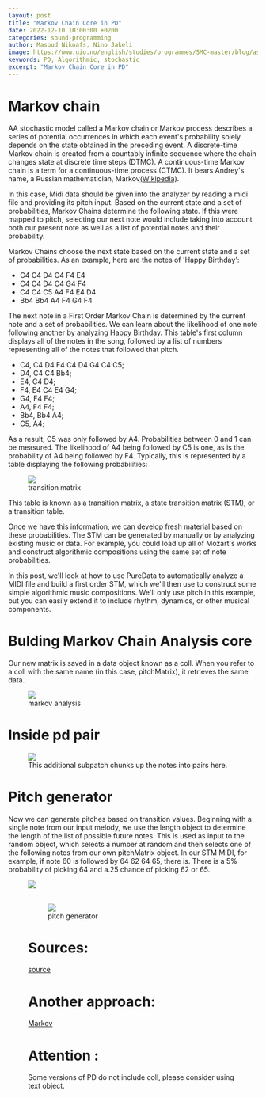 ```yaml
---
layout: post
title: "Markov Chain Core in PD"
date: 2022-12-10 10:00:00 +0200
categories: sound-programming
author: Masoud Niknafs, Nino Jakeli
image: https://www.uio.no/english/studies/programmes/SMC-master/blog/assets/image/2022_12_10_masoudn_5.jpg
keywords: PD, Algorithmic, stochastic
excerpt: "Markov Chain Core in PD"
---
```

# Markov chain
AA stochastic model called a Markov chain or Markov process describes a series of potential occurrences in which each event's probability solely depends on the state obtained in the preceding event. A discrete-time Markov chain is created from a countably infinite sequence where the chain changes state at discrete time steps (DTMC). A continuous-time Markov chain is a term for a continuous-time process (CTMC). It bears Andrey's name, a Russian mathematician, Markov[(Wikipedia)](https://en.wikipedia.org/wiki/Markov_chain). 

In this case, Midi data should be given into the analyzer by reading a midi file and providing its pitch input.
Based on the current state and a set of probabilities, Markov Chains determine the following state. If this were mapped to pitch, selecting our next note would include taking into account both our present note as well as a list of potential notes and their probability.

Markov Chains choose the next state based on the current state and a set of probabilities. As an example, here are the notes of 'Happy Birthday':

- C4 C4 D4 C4 F4 E4
- C4 C4 D4 C4 G4 F4
- C4 C4 C5 A4 F4 E4 D4
- Bb4 Bb4 A4 F4 G4 F4

The next note in a First Order Markov Chain is determined by the current note and a set of probabilities. We can learn about the likelihood of one note following another by analyzing Happy Birthday. This table's first column displays all of the notes in the song, followed by a list of numbers representing all of the notes that followed that pitch.

- C4, C4 D4 F4 C4 D4 G4 C4 C5;
- D4, C4 C4 Bb4;
- E4, C4 D4;
- F4, E4 C4 E4 G4;
- G4, F4 F4;
- A4, F4 F4;
- Bb4, Bb4 A4;
- C5, A4;

As a result, C5 was only followed by A4. Probabilities between 0 and 1 can be measured. The likelihood of A4 being followed by C5 is one, as is the probability of A4 being followed by F4. Typically, this is represented by a table displaying the following probabilities:

<figure style="float: none">
   <img
      src="https://www.uio.no/english/studies/programmes/SMC-master/blog/assets/image/2022_12_10_masoudn_probability.jpg"
      style="max-height:600px; width:auto;" />
   <figcaption>transition matrix</figcaption>
</figure>

This table is known as a transition matrix, a state transition matrix (STM), or a transition table.

Once we have this information, we can develop fresh material based on these probabilities. The STM can be generated by manually or by analyzing existing music or data. For example, you could load up all of Mozart's works and construct algorithmic compositions using the same set of note probabilities.

In this post, we'll look at how to use PureData to automatically analyze a MIDI file and build a first order STM, which we'll then use to construct some simple algorithmic music compositions. We'll only use pitch in this example, but you can easily extend it to include rhythm, dynamics, or other musical components.

# Bulding Markov Chain Analysis core

Our new matrix is saved in a data object known as a coll. When you refer to a coll with the same name (in this case, pitchMatrix), it retrieves the same data.

<figure style="float: none">
   <img
      src="https://www.uio.no/english/studies/programmes/SMC-master/blog/assets/image/2022_12_10_masoudn_1.jpg"
      style="max-height:600px; width:auto;" />
   <figcaption>markov analysis</figcaption>
</figure>


# Inside pd pair
<figure style="float: none">
   <img
      src="https://www.uio.no/english/studies/programmes/SMC-master/blog/assets/image/2022_12_10_masoudn_2.jpg"
      style="max-height:600px; width:auto;" />
   <figcaption>This additional subpatch chunks up the notes into pairs here.</figcaption>
</figure>

# Pitch generator 
Now we can generate pitches based on transition values.
Beginning with a single note from our input melody, we use the length object to determine the length of the list of possible future notes. This is used as input to the random object, which selects a number at random and then selects one of the following notes from our own pitchMatrix object. In our STM MIDI, for example, if note 60 is followed by 64 62 64 65, there is. There is a 5% probability of picking 64 and a.25 chance of picking 62 or 65.


<figure style="float: none">
   <img
      src="https://www.uio.no/english/studies/programmes/SMC-master/blog/assets/image/2022_12_10_masoudn_3.jpg"
      style="max-height:600px; width:auto;" />
   <figcaption>.</figcaption>
   
   
   <figure style="float: none">
   <img
      src="https://www.uio.no/english/studies/programmes/SMC-master/blog/assets/image/2022_12_10_masoudn_4.jpg"
      style="max-height:600px; width:auto;" />
   <figcaption>pitch generator</figcaption>
 </figure>  

# Sources:
[source](http://www.algorithmiccomposer.com/2010/05/algorithmic-composition-tutorial-markov.html)

# Another approach:
[Markov](https://github.com/simesky/puredata-markov-chains.html) 

# Attention :
Some versions of PD do not include coll, please consider using text object.


  
  